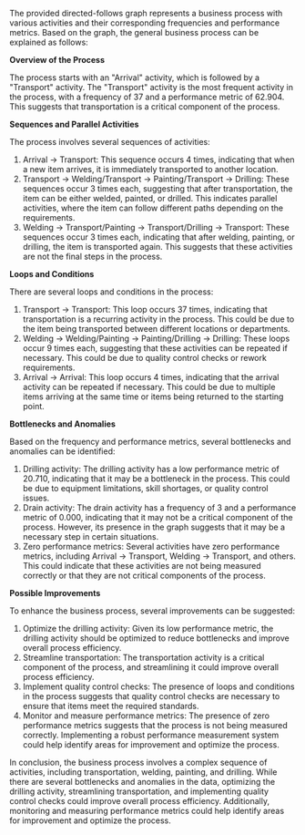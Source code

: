 The provided directed-follows graph represents a business process with various activities and their corresponding frequencies and performance metrics. Based on the graph, the general business process can be explained as follows:

**Overview of the Process**

The process starts with an "Arrival" activity, which is followed by a "Transport" activity. The "Transport" activity is the most frequent activity in the process, with a frequency of 37 and a performance metric of 62.904. This suggests that transportation is a critical component of the process.

**Sequences and Parallel Activities**

The process involves several sequences of activities:

1. Arrival -> Transport: This sequence occurs 4 times, indicating that when a new item arrives, it is immediately transported to another location.
2. Transport -> Welding/Transport -> Painting/Transport -> Drilling: These sequences occur 3 times each, suggesting that after transportation, the item can be either welded, painted, or drilled. This indicates parallel activities, where the item can follow different paths depending on the requirements.
3. Welding -> Transport/Painting -> Transport/Drilling -> Transport: These sequences occur 3 times each, indicating that after welding, painting, or drilling, the item is transported again. This suggests that these activities are not the final steps in the process.

**Loops and Conditions**

There are several loops and conditions in the process:

1. Transport -> Transport: This loop occurs 37 times, indicating that transportation is a recurring activity in the process. This could be due to the item being transported between different locations or departments.
2. Welding -> Welding/Painting -> Painting/Drilling -> Drilling: These loops occur 9 times each, suggesting that these activities can be repeated if necessary. This could be due to quality control checks or rework requirements.
3. Arrival -> Arrival: This loop occurs 4 times, indicating that the arrival activity can be repeated if necessary. This could be due to multiple items arriving at the same time or items being returned to the starting point.

**Bottlenecks and Anomalies**

Based on the frequency and performance metrics, several bottlenecks and anomalies can be identified:

1. Drilling activity: The drilling activity has a low performance metric of 20.710, indicating that it may be a bottleneck in the process. This could be due to equipment limitations, skill shortages, or quality control issues.
2. Drain activity: The drain activity has a frequency of 3 and a performance metric of 0.000, indicating that it may not be a critical component of the process. However, its presence in the graph suggests that it may be a necessary step in certain situations.
3. Zero performance metrics: Several activities have zero performance metrics, including Arrival -> Transport, Welding -> Transport, and others. This could indicate that these activities are not being measured correctly or that they are not critical components of the process.

**Possible Improvements**

To enhance the business process, several improvements can be suggested:

1. Optimize the drilling activity: Given its low performance metric, the drilling activity should be optimized to reduce bottlenecks and improve overall process efficiency.
2. Streamline transportation: The transportation activity is a critical component of the process, and streamlining it could improve overall process efficiency.
3. Implement quality control checks: The presence of loops and conditions in the process suggests that quality control checks are necessary to ensure that items meet the required standards.
4. Monitor and measure performance metrics: The presence of zero performance metrics suggests that the process is not being measured correctly. Implementing a robust performance measurement system could help identify areas for improvement and optimize the process.

In conclusion, the business process involves a complex sequence of activities, including transportation, welding, painting, and drilling. While there are several bottlenecks and anomalies in the data, optimizing the drilling activity, streamlining transportation, and implementing quality control checks could improve overall process efficiency. Additionally, monitoring and measuring performance metrics could help identify areas for improvement and optimize the process.